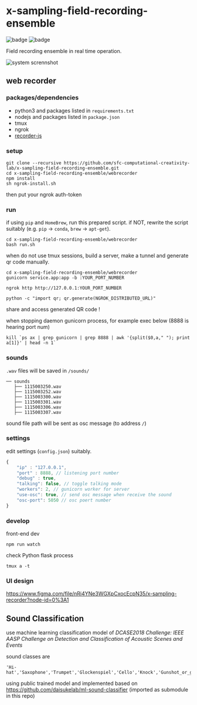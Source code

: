 # x-sampling-field-recording-ensemble

![badge](https://img.shields.io/badge/lab-cclab-red.svg)
![badge](https://img.shields.io/badge/year-2019s-green.svg)

Field recording ensemble in real time operation.

![system scrennshot](https://i.gyazo.com/461f87e2b700294b805cfc2c253317c2.gif)

## web recorder

### packages/dependencies

- python3 and packages listed in `requirements.txt`
- nodejs and packages listed in `package.json`
- tmux
- ngrok
- [recorder-js](https://www.npmjs.com/package/recorder-js)

### setup

```shell
git clone --recursive https://github.com/sfc-computational-creativity-lab/x-sampling-field-recording-ensemble.git
cd x-sampling-field-recording-ensemble/webrecorder
npm install
sh ngrok-install.sh
```

then put your ngrok auth-token

### run

if using `pip` and `HomeBrew`, run this prepared script. if NOT, rewrite the script suitably (e.g. `pip` -> `conda`, `brew` -> `apt-get`).

```shell
cd x-sampling-field-recording-ensemble/webrecorder
bash run.sh
```

when do not use tmux sessions, build a server, make a tunnel and generate qr code manually.

```shell
cd x-sampling-field-recording-ensemble/webrecorder
gunicorn service.app:app -b :YOUR_PORT_NUMBER
```

```shell
ngrok http http://127.0.0.1:YOUR_PORT_NUMBER
```

```shell
python -c "import qr; qr.generate(NGROK_DISTRIBUTED_URL)"
```

share and access generated QR code !

when stopping daemon gunicorn process, for example exec below (8888 is hearing port num)

```shell
kill `ps ax | grep gunicorn | grep 8888 | awk '{split($0,a," "); print a[1]}' | head -n 1`
```

### sounds

`.wav` files will be saved in `/sounds/`

```shell
── sounds
   ├── 1115003250.wav
   ├── 1115003252.wav
   ├── 1115003300.wav
   ├── 1115003301.wav
   ├── 1115003306.wav
   ├── 1115003307.wav
```

sound file path will be sent as osc message (to address `/`)

### settings

edit settings (`config.json`) suitably.

```javascript
{
    "ip" : "127.0.0.1",
    "port" : 8888, // listening port number
    "debug" : true,
    "talking": false, // toggle talking mode
    "workers": 2, // gunicorn worker for server
    "use-osc": true, // send osc message when receive the sound
    "osc-port": 5050 // osc poert number
}
```

### develop

front-end dev

```shell
npm run watch
```

check Python flask process

```shell
tmux a -t
```

### UI design

<https://www.figma.com/file/nRi4YNe3WGXpCxocEcpN35/x-sampling-recorder?node-id=0%3A1>

## Sound Classification

use machine learning classification model of *DCASE2018 Challenge: IEEE AASP Challenge on Detection and Classification of Acoustic Scenes and Events*

sound classes are

```shell
'Hi-hat','Saxophone','Trumpet','Glockenspiel','Cello','Knock','Gunshot_or_gunfire','Clarinet','Computer_keyboard','Keys_jangling','Snare_drum','Writing','Laughter','Tearing','Fart','Oboe','Flute','Cough','Telephone','Bark','Chime','Bass_drum','Bus','Squeak','Scissors','Harmonica','Gong','Microwave_oven','Burping_or_eructation','Double_bass','Shatter','Fireworks','Tambourine','Cowbell','Electric_piano','Meow','Drawer_open_or_close','Applause','Acoustic_guitar','Violin_or_fiddle','Finger_snapping'
```

using public trained model and implemented based on <https://github.com/daisukelab/ml-sound-classifier> (imported as submodule in this repo)

